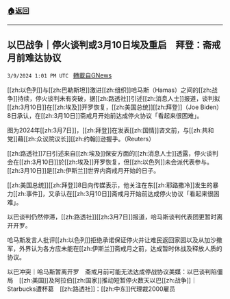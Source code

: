 ###  [:house:返回](README.md)
---


## 以巴战争｜停火谈判或3月10日埃及重启　拜登：斋戒月前难达协议
`3/9/2024 1:01 PM UTC ` [轉載自GNews](https://gnews.org/articles/2379897)

[[zh:以色列]]与[[zh:巴勒斯坦]]激进[[zh:组织]]哈马斯（Hamas）之间的[[zh:战争]]持续，停火谈判未有突破，据[[zh:路透社]]引述[[zh:消息人士]]报道，谈判拟[[zh:3月10日]]在[[zh:埃及]]开罗恢复，[[zh:美国总统]][[zh:拜登]]（Joe Biden）8日承认，在[[zh:3月10日]]斋戒月开始前达成停火协议「看起来很困难」。

图为2024年[[zh:3月7日]]，[[zh:拜登]]在发表[[zh:国情]]咨文前，与[[zh:共和党]]藉[[zh:众议院议长]][[zh:约翰]]逊握手。（Reuters）

[[zh:路透社]]7日引述来自[[zh:埃及]]保安方面的[[zh:消息人士]]透露，停火谈判会在[[zh:3月10日]]於[[zh:埃及]]开罗恢复，但[[zh:以色列]]未会派代表参与。[[zh:3月10日]]是[[zh:伊斯兰]]世界内斋戒月开始的日子。

[[zh:美国总统]][[zh:拜登]]8日向传媒表示，他关注在东[[zh:耶路撒冷]]发生的暴力[[zh:事件]]，又承认在[[zh:3月10日]]斋戒月开始前达成停火协议「看起来很困难」。

以巴谈判仍然停滞，[[zh:路透社]][[zh:3月7日]]报道，哈马斯谈判代表团更暂时离开开罗。

哈马斯发言人批评[[zh:以色列]]拒绝承诺保证停火并让难民返回家园以及从加沙撤军，外界认为各方应未能在[[zh:伊斯兰]]斋戒月之前，达成暂时休战及释放人质的协议。

以巴冲突｜哈马斯暂离开罗　斋戒月前可能无法达成停战协议美媒：以巴谈判陷僵局　[[zh:美国]]及阿拉伯[[zh:国家]]推动短暂停火数天以巴[[zh:战争]]｜Starbucks遭杯葛　[[zh:路透社]]：[[zh:中东]]代理裁2000雇员
